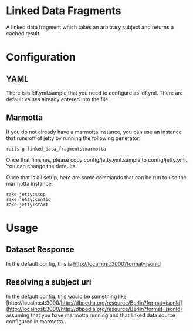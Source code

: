 Linked Data Fragments
=====================

A linked data fragment which takes an arbitrary subject and returns a cached
result.

Configuration
=============

YAML
----

There is a ldf.yml.sample that you need to configure as ldf.yml. There are default values already entered into the
file.

Marmotta
--------

If you do not already have a marmotta instance, you can use an instance that runs off of jetty by running the following
generator:

    rails g linked_data_fragments:marmotta

Once that finishes, please copy config/jetty.yml.sample to config/jetty.yml. You can change the defaults.

Once that is all setup, here are some commands that can be run to use the marmotta instance:

    rake jetty:stop
    rake jetty:config
    rake jetty:start


Usage
=====

Dataset Response
----------------

In the default config, this is [http://localhost:3000?format=jsonld](http://localhost:3000?format=jsonld)

Resolving a subject uri
-----------------------

In the default config, this would be something like [http://localhost:3000/http://dbpedia.org/resource/Berlin?format=jsonld](http://localhost:3000/http://dbpedia.org/resource/Berlin?format=jsonld)
 assuming that you have marmotta running and that linked data source configured in marmotta.